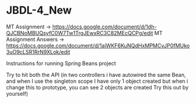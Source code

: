 # JBDL-4_New
 
MT Assignment -> https://docs.google.com/document/d/1dh-QJCBNoMBUQsyfC0W7Tw1TrgJEwxRC3C82MEcQCPg/edit
MT Assignment Answers -> https://docs.google.com/document/d/1aiWKF6KuNQdHxMPMCvJP0fMUko3uO9cLSR1RrN9XLok/edit

Instructions for running Spring Beans project

Try to hit both the API (in two controllers i have autowired the same Bean, and when I use the singleton scope I have only 1 object created but when i change this to prototype, you can see 2 objects are created Try this out by yourself)
